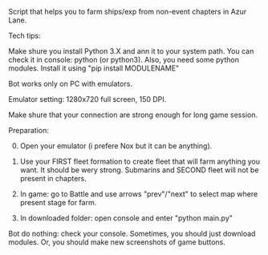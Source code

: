 Script that helps you to farm ships/exp from non-event chapters in Azur Lane.

Tech tips:

Make shure you install Python 3.X and ann it to your system path. You can check it in console: python (or python3).
Also, you need some python modules. Install it using "pip install MODULENAME"

Bot works only on PC with emulators.

Emulator setting: 1280x720 full screen, 150 DPI.

Make shure that your connection are strong enough for long game session.

Preparation:

0. Open your emulator (i prefere Nox but it can be anything).

1. Use your FIRST fleet formation to create fleet that will farm anything you want. It should be wery strong. Submarins and SECOND fleet will not be present in chapters.

2. In game: go to Battle and use arrows "prev"/"next" to select map where present stage for farm.

3. In downloaded folder: open console and enter "python main.py"

Bot do nothing: check your console. Sometimes, you should just download modules. Or, you should make new screenshots of game buttons.